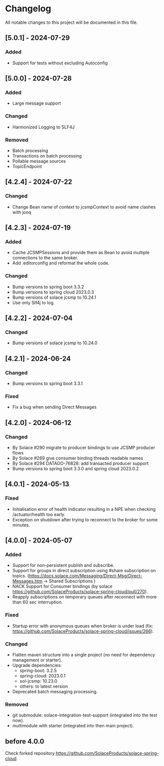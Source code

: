 # Changelog

All notable changes to this project will be documented in this file.

## [5.0.1] - 2024-07-29
### Added
- Support for tests without excluding Autoconfig

## [5.0.0] - 2024-07-28
### Added
- Large message support

### Changed
- Harmonized Logging to SLF4J

### Removed
- Batch processing
- Transactions on batch processing
- Pollable message sources
- TopicEndpoint

## [4.2.4] - 2024-07-22
### Changed
- Change Bean name of context to jcsmpContext to avoid name clashes with jooq

## [4.2.3] - 2024-07-19
### Added
- Cache JCSMPSessions and provide them as Bean to avoid multiple connections to the same broker.
- Add .editorconfig and reformat the whole code.

### Changed
- Bump versions to spring boot 3.3.2
- Bump versions to spring cloud 2023.0.3
- Bump versions of solace jcsmp to 10.24.1
- Use only Slf4j to log.

## [4.2.2] - 2024-07-04
### Changed
- Bump versions of solace jcsmp to 10.24.0

## [4.2.1] - 2024-06-24
### Changed
- Bump versions to spring boot 3.3.1
### Fixed
- Fix a bug when sending Direct Messages

## [4.2.0] - 2024-06-12
### Changed
- By Solace #290 migrate to producer bindings to use JCSMP producer flows
- By Solace #269 give consumer binding threads readable names
- By Solace #294 DATAGO-76828: add transacted producer support
- Bump versions to spring boot 3.3.0 and spring cloud 2023.0.2

## [4.0.1] - 2024-05-13
### Fixed

- Initialisation error of health indicator resulting in a NPE when checking /actuator/health too early.
- Exception on shutdown after trying to reconnect to the broker for some minutes.

## [4.0.0] - 2024-05-07

### Added

- Support for non-persistent publish and subscribe.
- Support for groups in direct subscription using #share subscription on topics. (https://docs.solace.com/Messaging/Direct-Msg/Direct-Messages.htm -> Shared Subscriptions )
- NACK Support for Consumer bindings (by solace https://github.com/SolaceProducts/solace-spring-cloud/pull/270).
- Reapply subscriptions on temporary queues after reconnect with more than 60 sec interruption.

### Fixed

- Startup error with anonymous queues when broker is under load  (fix: https://github.com/SolaceProducts/solace-spring-cloud/issues/266).

### Changed

- Flatten maven structure into a single project (no need for dependency management or starter).
- Upgrade dependencies:
  - spring-boot: 3.2.5
  - spring-cloud: 2023.0.1
  - sol-jcsmp: 10.23.0
  - others: to latest version
- Deprecated batch messaging processing.

### Removed

- git submodule: solace-integration-test-support (integrated into the test now).
- multimodule with starter (integrated into then main project).

## before 4.0.0

Check forked repository https://github.com/SolaceProducts/solace-spring-cloud